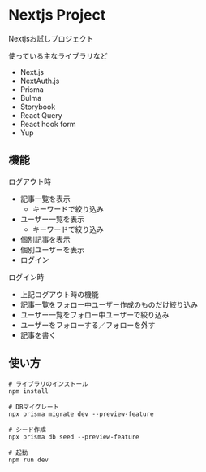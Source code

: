 # Nextjs Project

Nextjsお試しプロジェクト

使っている主なライブラリなど
  - Next.js
  - NextAuth.js
  - Prisma
  - Bulma
  - Storybook
  - React Query
  - React hook form
  - Yup

## 機能
ログアウト時
  - 記事一覧を表示
    - キーワードで絞り込み
  - ユーザー一覧を表示
    - キーワードで絞り込み
  - 個別記事を表示
  - 個別ユーザーを表示
  - ログイン

ログイン時
  - 上記ログアウト時の機能
  - 記事一覧をフォロー中ユーザー作成のものだけ絞り込み
  - ユーザー一覧をフォロー中ユーザーで絞り込み
  - ユーザーをフォローする／フォローを外す
  - 記事を書く

## 使い方
```
# ライブラリのインストール
npm install

# DBマイグレート
npx prisma migrate dev --preview-feature

# シード作成
npx prisma db seed --preview-feature

# 起動
npm run dev
```
